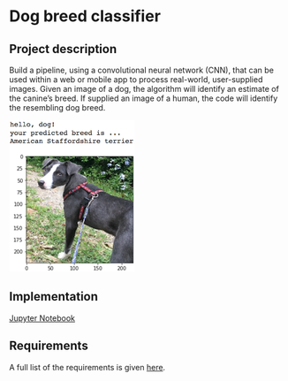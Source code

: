 [//]: # (Image References)

[image1]: ./images/sample_dog_output.png "Sample Output"

# Dog breed classifier

## Project description
Build a pipeline, using a convolutional neural network (CNN), that can be used within a web or mobile app to process real-world, user-supplied images. Given an image of a dog, the algorithm will identify an estimate of the canine’s breed. If supplied an image of a human, the code will identify the resembling dog breed.  

![Sample Output][image1]

## Implementation
[Jupyter Notebook](https://nbviewer.jupyter.org/github/vgkortsas/Online_courses/blob/master/Udacity_Deep_Learning_Nanodegree/Dog_Breed_Classifier/dog_app.ipynb)



## Requirements
A full list of the requirements is given [here](https://github.com/vgkortsas/Online_courses/blob/master/Udacity_Deep_Learning_Nanodegree/Dog_Breed_Classifier/requirements.txt).